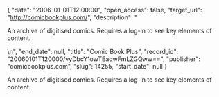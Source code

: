 {
  "date": "2006-01-01T12:00:00", 
  "open_access": false, 
  "target_url": "http://comicbookplus.com/", 
  "description": "<p>An archive of digitised comics. Requires a log-in to see key elements of content.</p>\n", 
  "end_date": null, 
  "title": "Comic Book Plus", 
  "record_id": "20060101T120000/vyDbcY1owTEaqwFmLZGQww==", 
  "publisher": "comicbookplus.com", 
  "slug": 14255, 
  "start_date": null
}

<p>An archive of digitised comics. Requires a log-in to see key elements of content.</p>
